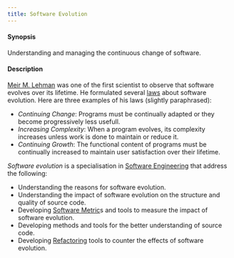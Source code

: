 ```yaml
---
title: Software Evolution
---
```


#### Synopsis

Understanding and managing the continuous change of software.

#### Description

[Meir M. Lehman](http://en.wikipedia.org/wiki/Meir_M._Lehman) was one of the first scientist to observe
that software evolves over its lifetime. He formulated several [laws](http://en.wikipedia.org/wiki/Lehman's_laws_of_software_evolution)
about software evolution. Here are three examples of his laws (slightly paraphrased):

*  _Continuing Change_: Programs must be continually adapted or they become progressively less usefull.
*  _Increasing Complexity_: When a program evolves, its complexity increases unless work is done to maintain or reduce it.
*  _Continuing Growth_: The functional content of programs must be continually increased to maintain user satisfaction over their lifetime.


_Software evolution_ is a specialisation in [Software Engineering](../../Rascalopedia/SoftwareEngineering/index.md) that address the following:

*  Understanding the reasons for software evolution.
*  Understanding the impact of software evolution on the structure and quality of source code.
*  Developing [Software Metric](../../Rascalopedia/SoftwareMetric/index.md)s and tools to measure the impact of software evolution.
*  Developing methods and tools for the better understanding of source code.
*  Developing [Refactoring](../../Rascalopedia/Refactoring/index.md) tools to counter the effects of software evolution.


